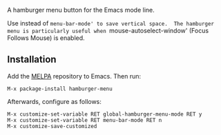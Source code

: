 A hamburger menu button for the Emacs mode line.

Use instead of `menu-bar-mode' to save vertical space.  The hamburger
menu is particularly useful when `mouse-autoselect-window' (Focus
Follows Mouse) is enabled.

## Installation

Add the [MELPA](https://melpa.org/) repository to Emacs.  Then run:

    M-x package-install hamburger-menu

Afterwards, configure as follows:

    M-x customize-set-variable RET global-hamburger-menu-mode RET y
    M-x customize-set-variable RET menu-bar-mode RET n
    M-x customize-save-customized

